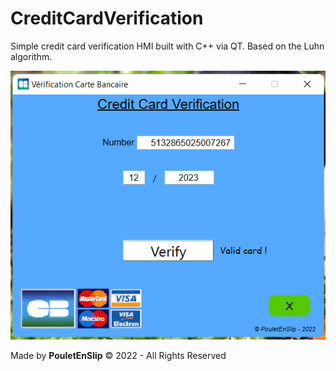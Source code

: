 # CreditCardVerification
Simple credit card verification HMI built with C++ via QT. Based on the Luhn algorithm.

![0](https://github.com/PouletEnSlip/CreditCardVerification/blob/main/card.png)

Made by **PouletEnSlip** © 2022 - All Rights Reserved
